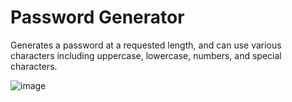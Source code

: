 # Password Generator

Generates a password at a requested length, and can use various characters including uppercase, lowercase, numbers, and special characters.

![image](https://user-images.githubusercontent.com/106937623/176815054-07f12d2f-e326-46b6-9342-f52d53c12c56.png)
